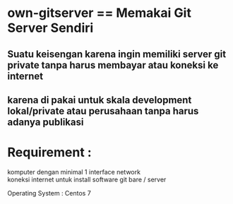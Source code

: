# own-gitserver ==  Memakai Git Server Sendiri
Suatu keisengan karena ingin memiliki server git private tanpa harus membayar atau koneksi ke internet
------------------------------------------------------------------------------------------------------
karena di pakai untuk skala development lokal/private atau perusahaan tanpa harus adanya publikasi
--------------------------------------------------------------------------------------------------
# Requirement :
komputer dengan minimal 1 interface network  
koneksi internet untuk install software git bare / server  

Operating System : Centos 7

